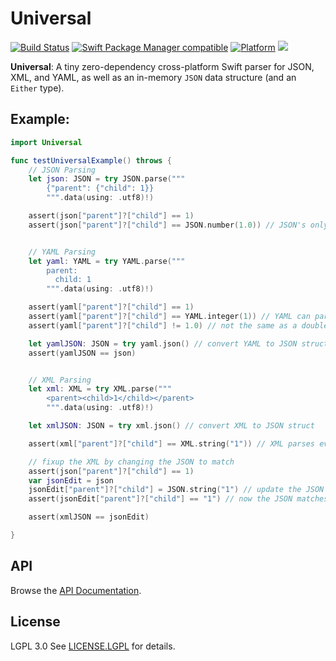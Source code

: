 Universal
=========

[![Build Status](https://github.com/marcprux/universal/workflows/Universal%20CI/badge.svg?branch=main)](https://github.com/marcprux/universal/actions)
[![Swift Package Manager compatible](https://img.shields.io/badge/SPM-compatible-brightgreen.svg)](https://github.com/apple/swift-package-manager)
[![Platform](https://img.shields.io/badge/Platforms-macOS%20|%20Linux%20|%20Windows%20|%20iOS%20|%20tvOS%20|%20watchOS-lightgray.svg)](https://github.com/marcprux/universal/actions)
[![](https://tokei.rs/b1/github/marcprux/universal)](https://github.com/marcprux/universal)

**Universal**: A tiny zero-dependency cross-platform Swift parser for JSON, XML, and YAML, as well as an in-memory `JSON` data structure (and an `Either` type).

## Example:

```swift
import Universal

func testUniversalExample() throws {
    // JSON Parsing
    let json: JSON = try JSON.parse("""
        {"parent": {"child": 1}}
        """.data(using: .utf8)!)

    assert(json["parent"]?["child"] == 1)
    assert(json["parent"]?["child"] == JSON.number(1.0)) // JSON's only number is Double


    // YAML Parsing
    let yaml: YAML = try YAML.parse("""
        parent:
          child: 1
        """.data(using: .utf8)!)

    assert(yaml["parent"]?["child"] == 1)
    assert(yaml["parent"]?["child"] == YAML.integer(1)) // YAML can parse integers
    assert(yaml["parent"]?["child"] != 1.0) // not the same as a double

    let yamlJSON: JSON = try yaml.json() // convert YAML to JSON struct
    assert(yamlJSON == json)


    // XML Parsing
    let xml: XML = try XML.parse("""
        <parent><child>1</child></parent>
        """.data(using: .utf8)!)

    let xmlJSON: JSON = try xml.json() // convert XML to JSON struct

    assert(xml["parent"]?["child"] == XML.string("1")) // XML parses everything as strings

    // fixup the XML by changing the JSON to match
    assert(json["parent"]?["child"] == 1)
    var jsonEdit = json
    jsonEdit["parent"]?["child"] = JSON.string("1") // update the JSON to match
    assert(jsonEdit["parent"]?["child"] == "1") // now the JSON matches

    assert(xmlJSON == jsonEdit)

}
```

## API

Browse the [API Documentation].


## License

LGPL 3.0
See [LICENSE.LGPL](LICENSE.LGPL) for details.


[Swift Package Manager]: https://swift.org/package-manager
[API Documentation]: https://marcprux.github.io/universal/documentation/universal/

